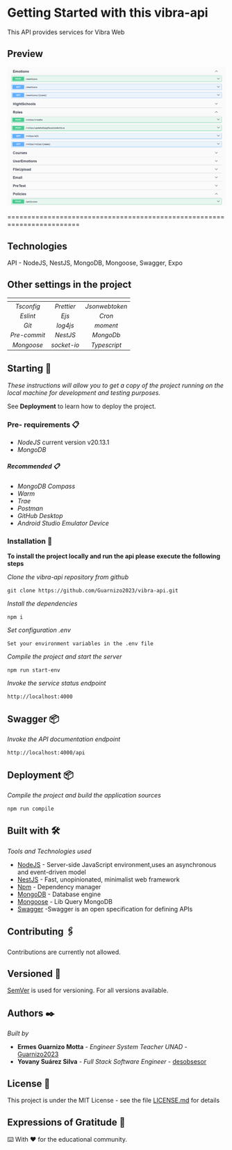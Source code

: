 # Getting Started with this vibra-api

This API provides services for Vibra Web
## Preview

![image](./public/assets/vibra_api.png)

========================================================================

## Technologies

API - NodeJS, NestJS, MongoDB, Mongoose, Swagger, Expo

## Other settings in the project

|   <!-- -->   | <!--   -->  |    <!-- -->    |
| :----------: | :---------: | :------------: |
|  _Tsconfig_  | _Prettier_  | _Jsonwebtoken_ |
|   _Eslint_   |    _Ejs_    |     _Cron_     |
|    _Git_     |  _log4js_   |    _moment_    |
| _Pre-commit_ |  _NestJS_   |   _MongoDb_    |
|  _Mongoose_  | _socket-io_ |  _Typescript_  |

## Starting 🚀

_These instructions will allow you to get a copy of the project running on the local machine for development and testing purposes._

See **Deployment** to learn how to deploy the project.

### Pre- requirements 📋

- _NodeJS_ current version v20.13.1
- _MongoDB_ 

##### Recommended 📋

- _MongoDB Compass_
- _Warm_
- _Trae_
- _Postman_
- _GitHub Desktop_
- _Android Studio Emulator Device_

### Installation 🔧

**To install the project locally and run the api please execute the following steps**

_Clone the vibra-api repository from github_

```
git clone https://github.com/Guarnizo2023/vibra-api.git
```

_Install the dependencies_

```
npm i
```

_Set configuration .env_

```
Set your environment variables in the .env file
```

_Compile the project and start the server_

```
npm run start-env
```

_Invoke the service status endpoint_

```
http://localhost:4000
```

## Swagger 📦

_Invoke the API documentation endpoint_

```
http://localhost:4000/api
```

## Deployment 📦

_Compile the project and build the application sources_

```
npm run compile
```

## Built with 🛠️

_Tools and Technologies used_

- [NodeJS](https://nodejs.org/en/) - Server-side JavaScript environment,uses an asynchronous and event-driven model
- [NestJS](https://nestjs.com/) - Fast, unopinionated, minimalist web framework
- [Npm](https://www.npmjs.com/) - Dependency manager
- [MongoDB](https://www.mongodb.com/) - Database engine
- [Mongoose](https://mongoosejs.com/docs/) - Lib Query MongoDB
- [Swagger](https://swagger.io/) -Swagger is an open specification for defining APIs

## Contributing 🖇️

Contributions are currently not allowed.

## Versioned 📌

[SemVer](http://semver.org/) is used for versioning. For all versions available.

## Authors ✒️

_Built by_

- **Ermes Guarnizo Motta** - _Engineer System Teacher UNAD_ - [Guarnizo2023](https://github.com/Guarnizo2023)
- **Yovany Suárez Silva** - _Full Stack Software Engineer_ - [desobsesor](https://github.com/desobsesor)

## License 📄

This project is under the MIT License - see the file [LICENSE.md](LICENSE.md) for details

## Expressions of Gratitude 🎁

⌨️ With ❤️ for the educational community.
